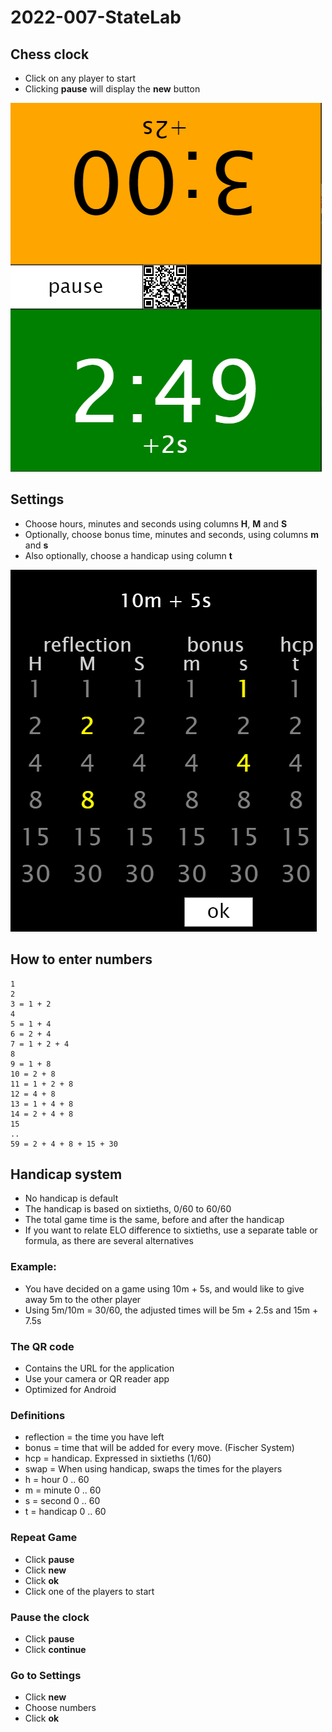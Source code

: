 # 2022-007-StateLab

## Chess clock
* Click on any player to start
* Clicking **pause** will display the **new** button

![Main screen](Clock.PNG)

## Settings
* Choose hours, minutes and seconds using columns **H**, **M** and **S**
* Optionally, choose bonus time, minutes and seconds, using columns **m** and **s**
* Also optionally, choose a handicap using column **t**

![Settings](edit.PNG)

## How to enter numbers
```
1
2
3 = 1 + 2
4
5 = 1 + 4
6 = 2 + 4
7 = 1 + 2 + 4
8
9 = 1 + 8
10 = 2 + 8
11 = 1 + 2 + 8
12 = 4 + 8
13 = 1 + 4 + 8
14 = 2 + 4 + 8
15
..
59 = 2 + 4 + 8 + 15 + 30

```

## Handicap system
* No handicap is default
* The handicap is based on sixtieths, 0/60 to 60/60
* The total game time is the same, before and after the handicap
* If you want to relate ELO difference to sixtieths, use a separate table or formula, as there are several alternatives

### Example:
* You have decided on a game using 10m + 5s, and would like to give away 5m to the other player
* Using 5m/10m = 30/60, the adjusted times will be 5m + 2.5s and 15m + 7.5s

### The QR code
* Contains the URL for the application
* Use your camera or QR reader app
* Optimized for Android

### Definitions
* reflection = the time you have left
* bonus = time that will be added for every move. (Fischer System)
* hcp = handicap. Expressed in sixtieths (1/60)
* swap = When using handicap, swaps the times for the players
* h = hour 0 .. 60
* m = minute 0 .. 60
* s = second 0 .. 60
* t = handicap 0 .. 60

### Repeat Game
* Click **pause**
* Click **new**
* Click **ok**
* Click one of the players to start

### Pause the clock
* Click **pause**
* Click **continue**

### Go to Settings
* Click **new**
* Choose numbers
* Click **ok**
